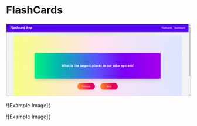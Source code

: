 # FlashCards
![Example Image](https://github.com/sambangiadharsh/FlashCards/blob/main/Screenshot%20from%202025-03-12%2021-27-03.png)

![Example Image](

![Example Image](

